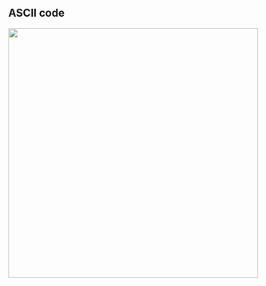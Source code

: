 ## ASCII code
<img src="https://alpharithms.s3.amazonaws.com/assets/img/ascii-chart/ascii-table-alpharithms-scaled.jpg" width="500"/>
